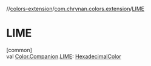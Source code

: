//[colors-extension](../../index.md)/[com.chrynan.colors.extension](index.md)/[LIME](-l-i-m-e.md)

# LIME

[common]\
val [Color.Companion](../../../colors-core/colors-core/com.chrynan.colors/-color/-companion/index.md).[LIME](-l-i-m-e.md): [HexadecimalColor](../../../colors-core/colors-core/com.chrynan.colors/-hexadecimal-color/index.md)
